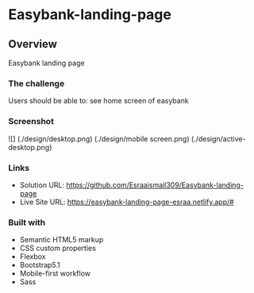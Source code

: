# Easybank-landing-page

## Overview

Easybank landing page

### The challenge

Users should be able to: see home screen of easybank

### Screenshot

![]
(./design/desktop.png)
(./design/mobile screen.png)
(./design/active-desktop.png)

### Links

- Solution URL: https://github.com/Esraaismail309/Easybank-landing-page
- Live Site URL: https://easybank-landing-page-esraa.netlify.app/#

### Built with

- Semantic HTML5 markup
- CSS custom properties
- Flexbox
- Bootstrap5.1
- Mobile-first workflow
- Sass
